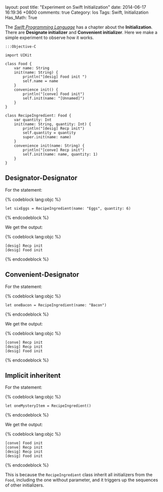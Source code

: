 layout: post
title: "Experiment on Swift Initialization"
date: 2014-06-17 16:19:36 +0800
comments: true
Category: Ios
Tags: Swift, Initialization
Has_Math: True

The [*Swift Programming Language*](https://developer.apple.com/library/prerelease/ios/documentation/Swift/Conceptual/Swift_Programming_Language/)  has a chapter about the __Initialization__. There are __Designate initializer__ and __Convenient initializer__. Here we make a simple experiment to observe how it works.

<!-- more -->
	:::Objective-C

	import UIKit

	class Food {
	    var name: String
	    init(name: String) {
	        println("[desig] Food init ")
	        self.name = name
	    }
	    convenience init() {
	        println("[conve] Food init")
	        self.init(name: "[Unnamed]")
	    }
	}

	class RecipeIngredient: Food {
	    var quantity: Int
	    init(name: String, quantity: Int) {
	        println("[desig] Recp init")
	        self.quantity = quantity
	        super.init(name: name)
	    }
	    convenience init(name: String) {
	        println("[conve] Recp init")
	        self.init(name: name, quantity: 1)
	    }
	}



## Designator-Designator

For the statement:

{% codeblock lang:objc %}

	let sixEggs = RecipeIngredient(name: "Eggs", quantity: 6)

{% endcodeblock %}

We get the output:

{% codeblock lang:objc %}

	[desig] Recp init
	[desig] Food init

{% endcodeblock %}

## Convenient-Designator

For the statement:

{% codeblock lang:objc %}

	let oneBacon = RecipeIngredient(name: "Bacon")

{% endcodeblock %}

We get the output:

{% codeblock lang:objc %}

	[conve] Recp init
	[desig] Recp init
	[desig] Food init

{% endcodeblock %}

## Implicit inheritent

For the statement:

{% codeblock lang:objc %}

	let oneMysteryItem = RecipeIngredient()

{% endcodeblock %}

We get the output:

{% codeblock lang:objc %}

	[conve] Food init
	[conve] Recp init
	[desig] Recp init
	[desig] Food init

{% endcodeblock %}

This is because the `RecipeIngredient` class inherit all initializers from the `Food`, including the one without parameter, and it triggers up the sequences of other initializers.

#
